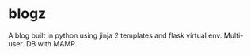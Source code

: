 # blogz
A blog built in python using jinja 2 templates and flask virtual env. Multi-user. DB with MAMP.
